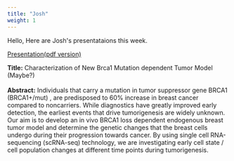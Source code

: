 ```yaml
---
title: "Josh"
weight: 1
---
```


Hello, Here are Josh's presentataions this week.

[Presentation(pdf version)](../Josh_ppt_9.14.18.pdf)

__Title:__ Characterization of New Brca1 Mutation dependent Tumor Model (Maybe?)
</br>
</br>
__Abstract:__ Individuals that carry a mutation in tumor suppressor gene BRCA1 (BRCA1+/mut) , are predisposed to 60% increase in breast cancer compared to noncarriers. While diagnostics have greatly improved early detection, the earliest events that drive tumorigenesis are widely unknown. Our aim is to develop an in vivo BRCA1 loss dependent endogenous breast tumor model and determine the genetic changes that the breast cells undergo during their progression towards cancer. By using single cell RNA-sequencing (scRNA-seq) technology, we are investigating early cell state / cell population changes at different time points during tumorigenesis.